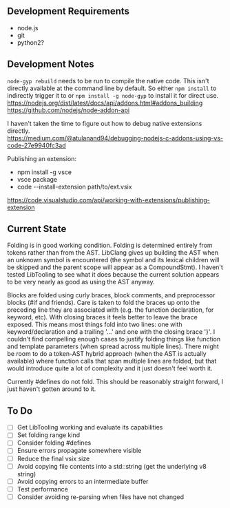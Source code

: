 Development Requirements
------------------------
- node.js
- git
- python2?



Development Notes
-----------------
`node-gyp rebuild` needs to be run to compile the native code. This isn't directly available at the command line by default. So either `npm install` to indirectly trigger it to or `npm install -g node-gyp` to install it for direct use.\
https://nodejs.org/dist/latest/docs/api/addons.html#addons_building
https://github.com/nodejs/node-addon-api

I haven't taken the time to figure out how to debug native extensions directly.\
https://medium.com/@atulanand94/debugging-nodejs-c-addons-using-vs-code-27e9940fc3ad

Publishing an extension:
- npm install -g vsce
- vsce package
- code --install-extension path/to/ext.vsix

https://code.visualstudio.com/api/working-with-extensions/publishing-extension



Current State
-------------
Folding is in good working condition. Folding is determined entirely from tokens rather than from the AST. LibClang gives up building the AST when an unknown symbol is encountered (the symbol and its lexical children will be skipped and the parent scope will appear as a CompoundStmt). I haven't
tested LibTooling to see what it does because the current solution appears to be very nearly as good as using the AST anyway.

Blocks are folded using curly braces, block comments, and preprocessor blocks (#if and friends). Care is taken to fold the braces up onto the preceding line they are associated with (e.g. the function declaration, for keyword, etc). With closing braces it feels better to leave the brace exposed. This means most things fold into two lines: one with keyword/declaration and a trailing '...' and one with the closing brace '}'. I couldn't find compelling enough cases to justify folding things like function and template parameters (when spread across multiple lines). There might be room to do a token-AST hybrid approach (when the AST is actually available) where function calls that span multiple lines are folded, but that would introduce quite a lot of complexity and it just doesn't feel worth it.

Currently #defines do not fold. This should be reasonably straight forward, I just haven't gotten around to it.



To Do
-----
- [ ] Get LibTooling working and evaluate its capabilities
- [ ] Set folding range kind
- [ ] Consider folding #defines
- [ ] Ensure errors propagate somewhere visible
- [ ] Reduce the final vsix size
- [ ] Avoid copying file contents into a std::string (get the underlying v8 string)
- [ ] Avoid copying errors to an intermediate buffer
- [ ] Test performance
- [ ] Consider avoiding re-parsing when files have not changed
